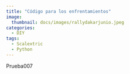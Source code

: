 ```yaml
---
title: "Código para los enfrentamientos"
image: 
  thumbnail: docs/images/rallydakarjunio.jpeg
categories:
  - DIY
tags:
  - Scalextric
  - Python
---
```




Prueba007
